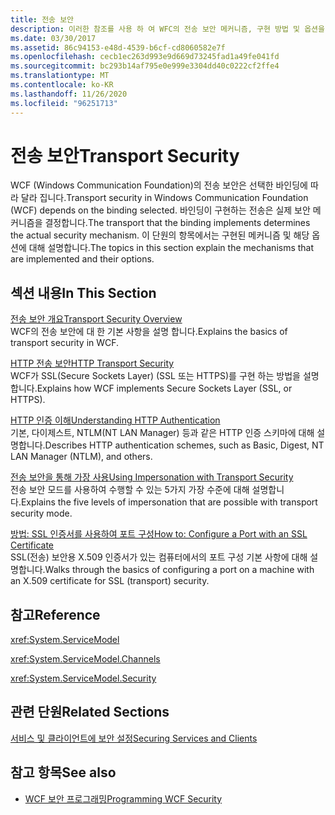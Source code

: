 ```yaml
---
title: 전송 보안
description: 이러한 참조를 사용 하 여 WFC의 전송 보안 메커니즘, 구현 방법 및 옵션을 이해할 수 있습니다.
ms.date: 03/30/2017
ms.assetid: 86c94153-e48d-4539-b6cf-cd8060582e7f
ms.openlocfilehash: cecb1ec263d993e9d669d73245fad1a49fe041fd
ms.sourcegitcommit: bc293b14af795e0e999e3304dd40c0222cf2ffe4
ms.translationtype: MT
ms.contentlocale: ko-KR
ms.lasthandoff: 11/26/2020
ms.locfileid: "96251713"
---
```

# <a name="transport-security"></a><span data-ttu-id="7b524-103">전송 보안</span><span class="sxs-lookup"><span data-stu-id="7b524-103">Transport Security</span></span>

<span data-ttu-id="7b524-104">WCF (Windows Communication Foundation)의 전송 보안은 선택한 바인딩에 따라 달라 집니다.</span><span class="sxs-lookup"><span data-stu-id="7b524-104">Transport security in Windows Communication Foundation (WCF) depends on the binding selected.</span></span> <span data-ttu-id="7b524-105">바인딩이 구현하는 전송은 실제 보안 메커니즘을 결정합니다.</span><span class="sxs-lookup"><span data-stu-id="7b524-105">The transport that the binding implements determines the actual security mechanism.</span></span> <span data-ttu-id="7b524-106">이 단원의 항목에서는 구현된 메커니즘 및 해당 옵션에 대해 설명합니다.</span><span class="sxs-lookup"><span data-stu-id="7b524-106">The topics in this section explain the mechanisms that are implemented and their options.</span></span>  
  
## <a name="in-this-section"></a><span data-ttu-id="7b524-107">섹션 내용</span><span class="sxs-lookup"><span data-stu-id="7b524-107">In This Section</span></span>  

 [<span data-ttu-id="7b524-108">전송 보안 개요</span><span class="sxs-lookup"><span data-stu-id="7b524-108">Transport Security Overview</span></span>](transport-security-overview.md)  
 <span data-ttu-id="7b524-109">WCF의 전송 보안에 대 한 기본 사항을 설명 합니다.</span><span class="sxs-lookup"><span data-stu-id="7b524-109">Explains the basics of transport security in WCF.</span></span>  
  
 [<span data-ttu-id="7b524-110">HTTP 전송 보안</span><span class="sxs-lookup"><span data-stu-id="7b524-110">HTTP Transport Security</span></span>](http-transport-security.md)  
 <span data-ttu-id="7b524-111">WCF가 SSL(Secure Sockets Layer) (SSL 또는 HTTPS)를 구현 하는 방법을 설명 합니다.</span><span class="sxs-lookup"><span data-stu-id="7b524-111">Explains how WCF implements Secure Sockets Layer (SSL, or HTTPS).</span></span>  
  
 [<span data-ttu-id="7b524-112">HTTP 인증 이해</span><span class="sxs-lookup"><span data-stu-id="7b524-112">Understanding HTTP Authentication</span></span>](understanding-http-authentication.md)  
 <span data-ttu-id="7b524-113">기본, 다이제스트, NTLM(NT LAN Manager) 등과 같은 HTTP 인증 스키마에 대해 설명합니다.</span><span class="sxs-lookup"><span data-stu-id="7b524-113">Describes HTTP authentication schemes, such as Basic, Digest, NT LAN Manager (NTLM), and others.</span></span>  
  
 [<span data-ttu-id="7b524-114">전송 보안을 통해 가장 사용</span><span class="sxs-lookup"><span data-stu-id="7b524-114">Using Impersonation with Transport Security</span></span>](using-impersonation-with-transport-security.md)  
 <span data-ttu-id="7b524-115">전송 보안 모드를 사용하여 수행할 수 있는 5가지 가장 수준에 대해 설명합니다.</span><span class="sxs-lookup"><span data-stu-id="7b524-115">Explains the five levels of impersonation that are possible with transport security mode.</span></span>  
  
 [<span data-ttu-id="7b524-116">방법: SSL 인증서를 사용하여 포트 구성</span><span class="sxs-lookup"><span data-stu-id="7b524-116">How to: Configure a Port with an SSL Certificate</span></span>](how-to-configure-a-port-with-an-ssl-certificate.md)  
 <span data-ttu-id="7b524-117">SSL(전송) 보안용 X.509 인증서가 있는 컴퓨터에서의 포트 구성 기본 사항에 대해 설명합니다.</span><span class="sxs-lookup"><span data-stu-id="7b524-117">Walks through the basics of configuring a port on a machine with an X.509 certificate for SSL (transport) security.</span></span>  
  
## <a name="reference"></a><span data-ttu-id="7b524-118">참고</span><span class="sxs-lookup"><span data-stu-id="7b524-118">Reference</span></span>  

 <xref:System.ServiceModel>  
  
 <xref:System.ServiceModel.Channels>  
  
 <xref:System.ServiceModel.Security>  
  
## <a name="related-sections"></a><span data-ttu-id="7b524-119">관련 단원</span><span class="sxs-lookup"><span data-stu-id="7b524-119">Related Sections</span></span>  

 [<span data-ttu-id="7b524-120">서비스 및 클라이언트에 보안 설정</span><span class="sxs-lookup"><span data-stu-id="7b524-120">Securing Services and Clients</span></span>](securing-services-and-clients.md)  
  
## <a name="see-also"></a><span data-ttu-id="7b524-121">참고 항목</span><span class="sxs-lookup"><span data-stu-id="7b524-121">See also</span></span>

- [<span data-ttu-id="7b524-122">WCF 보안 프로그래밍</span><span class="sxs-lookup"><span data-stu-id="7b524-122">Programming WCF Security</span></span>](programming-wcf-security.md)
